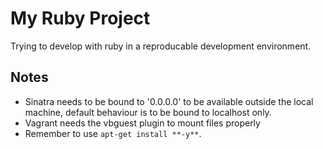 # My Ruby Project

Trying to develop with ruby in a reproducable development environment.

## Notes

- Sinatra needs to be bound to '0.0.0.0' to be available outside the local machine, default behaviour is to be bound to localhost only.
- Vagrant needs the vbguest plugin to mount files properly
- Remember to use `apt-get install **-y**`. 
